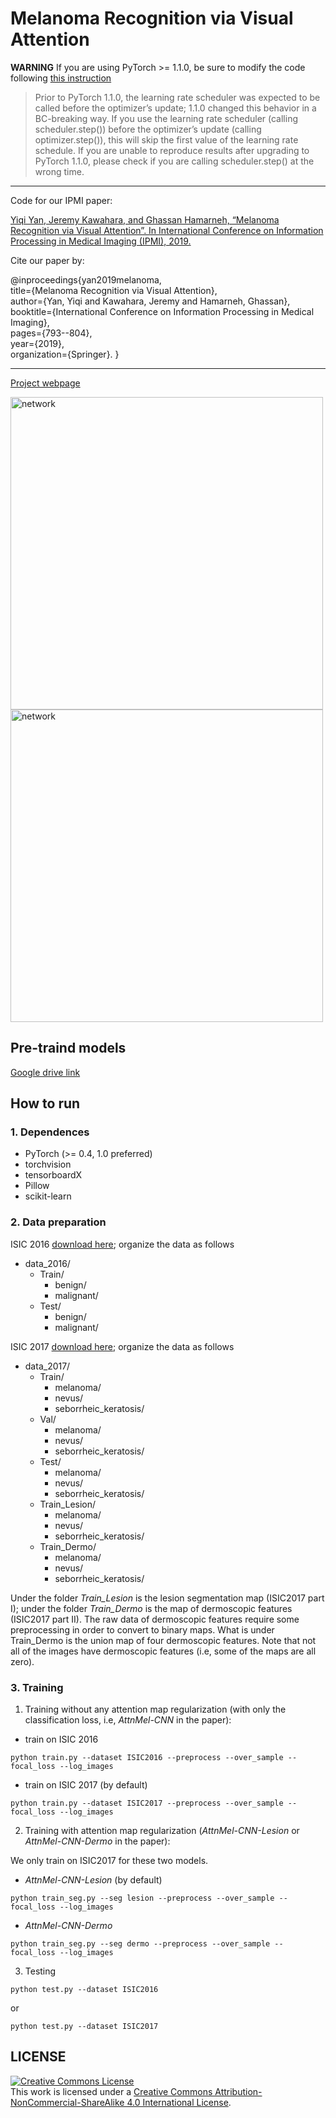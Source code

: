 # Melanoma Recognition via Visual Attention  

**WARNING** If you are using PyTorch >= 1.1.0, be sure to modify the code following [this instruction](https://pytorch.org/docs/stable/optim.html#how-to-adjust-learning-rate)

>Prior to PyTorch 1.1.0, the learning rate scheduler was expected to be called before the optimizer’s update; 1.1.0 changed this behavior in a BC-breaking way. If you use the learning rate scheduler (calling scheduler.step()) before the optimizer’s update (calling optimizer.step()), this will skip the first value of the learning rate schedule. If you are unable to reproduce results after upgrading to PyTorch 1.1.0, please check if you are calling scheduler.step() at the wrong time.


***
Code for our IPMI paper:  

[Yiqi Yan, Jeremy Kawahara, and Ghassan Hamarneh, “Melanoma Recognition via Visual Attention”. In International Conference on Information Processing in Medical Imaging (IPMI), 2019.](http://www.cs.sfu.ca/~hamarneh/ecopy/ipmi2019.pdf)  

Cite our paper by:

@inproceedings{yan2019melanoma,  
  title={Melanoma Recognition via Visual Attention},  
  author={Yan, Yiqi and Kawahara, Jeremy and Hamarneh, Ghassan},  
  booktitle={International Conference on Information Processing in Medical Imaging},  
  pages={793--804},  
  year={2019},  
  organization={Springer}. 
}

***  

[Project webpage](https://saoyan.github.io/posts/2019/03/07)   

<img src="https://github.com/SaoYan/Attention-Skin/blob/master/assets/network.png" alt="network" width="500">  

<img src="https://github.com/SaoYan/Attention-Skin/blob/master/assets/atten.jpg" alt="network" width="500">  

## Pre-traind models

[Google drive link](https://drive.google.com/open?id=1dwnpHfTpy-zSe3jybPOmELxs51iQF1mG)  

## How to run

### 1. Dependences  

* PyTorch (>= 0.4, 1.0 preferred)  
* torchvision  
* tensorboardX  
* Pillow  
* scikit-learn  

### 2. Data preparation  

ISIC 2016 [download here](https://challenge.kitware.com/#challenge/560d7856cad3a57cfde481ba); organize the data as follows  

* data_2016/  
  * Train/  
    * benign/  
    * malignant/  
  * Test/  
    * benign/  
    * malignant/  

ISIC 2017 [download here](https://challenge.kitware.com/#challenge/n/ISIC_2017%3A_Skin_Lesion_Analysis_Towards_Melanoma_Detection); organize the data as follows  

* data_2017/  
  * Train/  
    * melanoma/  
    * nevus/
    * seborrheic_keratosis/  
  * Val/  
    * melanoma/  
    * nevus/
    * seborrheic_keratosis/   
  * Test/  
    * melanoma/  
    * nevus/
    * seborrheic_keratosis/   
  * Train_Lesion/  
    * melanoma/  
    * nevus/
    * seborrheic_keratosis/   
  * Train_Dermo/  
    * melanoma/  
    * nevus/
    * seborrheic_keratosis/   

Under the folder *Train_Lesion* is the lesion segmentation map (ISIC2017 part I); under the folder *Train_Dermo* is the map of dermoscopic features (ISIC2017 part II). The raw data of dermoscopic features require some preprocessing in order to convert to binary maps. What is under Train_Dermo is the union map of four dermoscopic features. Note that not all of the images have dermoscopic features (i.e, some of the maps are all zero).  

### 3. Training

1. Training without any attention map regularization (with only the classification loss, i.e, *AttnMel-CNN* in the paper):  

* train on ISIC 2016  

```
python train.py --dataset ISIC2016 --preprocess --over_sample --focal_loss --log_images
```

* train on ISIC 2017 (by default)  

```
python train.py --dataset ISIC2017 --preprocess --over_sample --focal_loss --log_images
```

2. Training with attention map regularization (*AttnMel-CNN-Lesion* or *AttnMel-CNN-Dermo* in the paper):  

We only train on ISIC2017 for these two models.  

* *AttnMel-CNN-Lesion* (by default)  

```
python train_seg.py --seg lesion --preprocess --over_sample --focal_loss --log_images
```

* *AttnMel-CNN-Dermo*  

```
python train_seg.py --seg dermo --preprocess --over_sample --focal_loss --log_images
```

3. Testing

```
python test.py --dataset ISIC2016  
```

or

```
python test.py --dataset ISIC2017  
```

## LICENSE  

<a rel="license" href="http://creativecommons.org/licenses/by-nc-sa/4.0/"><img alt="Creative Commons License" style="border-width:0" src="https://i.creativecommons.org/l/by-nc-sa/4.0/88x31.png" /></a><br />This work is licensed under a <a rel="license" href="http://creativecommons.org/licenses/by-nc-sa/4.0/">Creative Commons Attribution-NonCommercial-ShareAlike 4.0 International License</a>.
